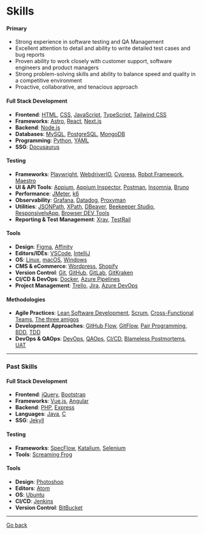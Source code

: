 # Skills

#### Primary
- Strong experience in software testing and QA Management
- Excellent attention to detail and ability to write detailed test cases and bug reports
- Proven ability to work closely with customer support, software engineers and product managers
- Strong problem-solving skills and ability to balance speed and quality in a competitive environment
- Proactive, collaborative, and tenacious approach

#### Full Stack Development

- **Frontend**: [HTML](https://developer.mozilla.org/en-US/docs/Web/HTML), [CSS](https://developer.mozilla.org/en-US/docs/Web/CSS), [JavaScript](https://developer.mozilla.org/en-US/docs/Web/JavaScript), [TypeScript](https://www.typescriptlang.org/), [Tailwind CSS](https://tailwindcss.com/)
- **Frameworks**: [Astro](https://astro.build/), [React](https://reactjs.org/), [Next.js](https://nextjs.org/)
- **Backend**: [Node.js](https://nodejs.org/)
- **Databases**: [MySQL](https://www.mysql.com/), [PostgreSQL](https://www.postgresql.org/), [MongoDB](https://www.mongodb.com/)
- **Programming**: [Python](https://www.python.org/), [YAML](https://yaml.org/)
- **SSG**: [Docusaurus](https://docusaurus.io/)

#### Testing

- **Frameworks**: [Playwright](https://playwright.dev/), [WebdriverIO](https://webdriver.io/), [Cypress](https://www.cypress.io/), [Robot Framework](https://robotframework.org/), [Maestro](https://maestro.dev/)
- **UI & API Tools**: [Appium](https://appium.io/), [Appium Inspector](https://github.com/appium/appium-inspector), [Postman](https://www.postman.com/), [Insomnia](https://insomnia.rest/), [Bruno](https://www.usebruno.com/)
- **Performance**: [JMeter](https://jmeter.apache.org/), [k6](https://k6.io/)
- **Observability**: [Grafana](https://grafana.com/), [Datadog](https://www.datadoghq.com/), [Proxyman](https://proxyman.io/)
- **Utilities**: [JSONPath](https://jsonpath.com/), [XPath](https://developer.mozilla.org/en-US/docs/Web/XPath), [DBeaver](https://dbeaver.io/), [Beekeeper Studio](https://www.beekeeperstudio.io/), [ResponsivelyApp](https://responsively.app/), [Browser DEV Tools](https://developer.chrome.com/docs/devtools/)
- **Reporting & Test Management**: [Xray](https://www.getxray.app/), [TestRail](https://www.testrail.com/)

#### Tools

- **Design**: [Figma](https://www.figma.com/), [Affinity](https://affinity.serif.com/)
- **Editors/IDEs**: [VSCode](https://code.visualstudio.com/), [IntelliJ](https://www.jetbrains.com/idea/)
- **OS**: [Linux](https://www.linux.org/), [macOS](https://www.apple.com/macos/), [Windows](https://www.microsoft.com/en-us/windows)
- **CMS & eCommerce**: [Wordpress](https://wordpress.com/), [Shopify](https://www.shopify.com/)
- **Version Control**: [Git](https://git-scm.com/), [GitHub](https://github.com/), [GitLab](https://about.gitlab.com/), [GitKraken](https://www.gitkraken.com/)
- **CI/CD & DevOps**: [Docker](https://www.docker.com/), [Azure Pipelines](https://azure.microsoft.com/it-it/products/devops/pipelines)
- **Project Management**: [Trello](https://trello.com/), [Jira](https://www.atlassian.com/software/jira), [Azure DevOps](https://azure.microsoft.com/en-us/services/devops/)

#### Methodologies

- **Agile Practices**: [Lean Software Development](https://www.geeksforgeeks.org/lean-software-development-lsd/), [Scrum](https://www.scrum.org/), [Cross-Functional Teams](https://www.atlassian.com/work-management/project-collaboration/cross-functional-teams), [The three amigos](https://en.wikipedia.org/wiki/Behavior-driven_development#The_three_amigos)
- **Development Approaches**: [GitHub Flow](https://docs.github.com/en/get-started/using-github/github-flow), [GitFlow](https://www.atlassian.com/git/tutorials/comparing-workflows/gitflow-workflow), [Pair Programming](https://www.techtarget.com/searchsoftwarequality/definition/Pair-programming), [BDD](https://it.wikipedia.org/wiki/Behavior-driven_development), [TDD](https://en.wikipedia.org/wiki/Test-driven_development)
- **DevOps & QAOps**: [DevOps](https://about.gitlab.com/topics/devops/), [QAOps](https://www.browserstack.com/guide/what-is-qaops), [CI/CD](https://www.redhat.com/it/topics/devops/what-is-ci-cd), [Blameless Postmortems](https://sre.google/sre-book/postmortem-culture/), [UAT](https://www.guru99.com/user-acceptance-testing.html)

---

### Past Skills

#### Full Stack Development
- **Frontend**: [jQuery](https://jquery.com/), [Bootstrap](https://getbootstrap.com/)
- **Frameworks**: [Vue.js](https://vuejs.org/), [Angular](https://angular.io/)
- **Backend**: [PHP](https://www.php.net/), [Express](https://expressjs.com/it/)
- **Languages**: [Java](https://www.java.com/), [C](https://en.wikipedia.org/wiki/C_(programming_language))
- **SSG**: [Jekyll](https://jekyllrb.com/)

#### Testing
- **Frameworks**: [SpecFlow](https://shiftsync.tricentis.com/p/shift-to-shiftsync), [Katalium](https://katalon.com/resources-center/blog/katalium-introduction), [Selenium](https://www.selenium.dev/)
- **Tools**: [Screaming Frog](https://www.screamingfrog.co.uk/)

#### Tools
- **Design**: [Photoshop](https://www.adobe.com/products/photoshop.html)
- **Editors**: [Atom](https://atom.io/)
- **OS**: [Ubuntu](https://ubuntu.com/)
- **CI/CD**: [Jenkins](https://www.jenkins.io/)
- **Version Control**: [BitBucket](https://bitbucket.org/)

---

[Go back](../README.md)